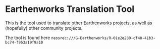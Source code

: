 # Earthenworks Translation Tool
This is the tool used to translate other Earthenworks projects, as well as (hopefully) other community projects.

The tool is found here `neosrec:///G-Earthenworks/R-01e2e280-cf48-41b3-bc74-f963a19f9a10`
